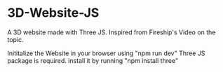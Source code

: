 # 3D-Website-JS
A 3D website made with Three JS. Inspired from Fireship's Video on the topic. 

Inititalize the Website in your browser using "npm run dev"
Three JS package is required. install it by running "npm install three"
